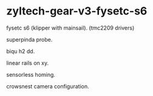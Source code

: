 # zyltech-gear-v3-fysetc-s6

fysetc s6 (klipper with mainsail). (tmc2209 drivers)

superpinda probe. 

biqu h2 dd.

linear rails on xy.

sensorless homing.

crowsnest camera configuration.
